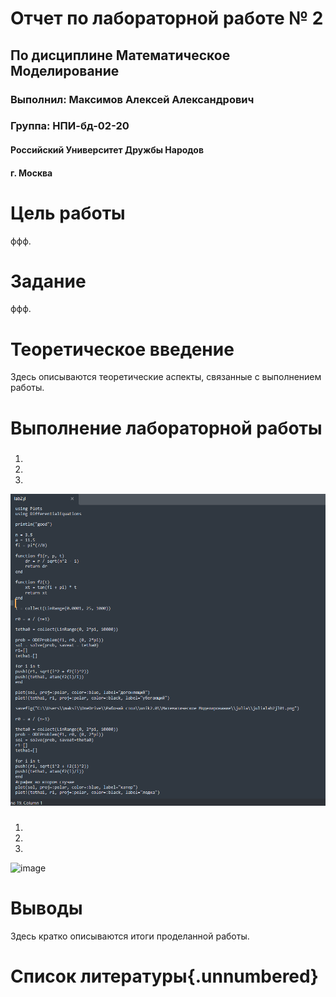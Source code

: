 
# Отчет по лабораторной работе № 2

## По дисциплине Математическое Моделирование

### Выполнил: Максимов Алексей Александрович
### Группа: НПИ-бд-02-20

  #### Российский Университет Дружбы Народов
  #### г. Москва


# Цель работы

ффф.

# Задание

ффф.

# Теоретическое введение

Здесь описываются теоретические аспекты, связанные с выполнением работы.

# Выполнение лабораторной работы

###

1.
2.
3.

![image](image/1.PNG)

###

1.
2.
3.

![image](image/.PNG)



# Выводы

Здесь кратко описываются итоги проделанной работы.

# Список литературы{.unnumbered}

